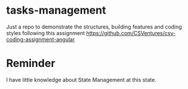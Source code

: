 # tasks-management
Just a repo to demonstrate the structures, building features and coding styles following this assignment
https://github.com/CSVentures/csv-coding-assignment-angular


# Reminder
I have little knowledge about State Management at this state.
